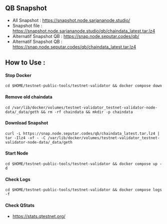 ## QB Snapshot
- All Snapshot  : https://snapshot.node.sarjananode.studio/
- Snapshot file : https://snapshot.node.sarjananode.studio/qb/chaindata_latest.tar.lz4
- Alternatif Snapshot QB : https://snap.node.seputar.codes/qb/
- Alternatif Snapshot QB : https://snap.node.seputar.codes/qb/chaindata_latest.tar.lz4

## How to Use :
#### Stop Docker
```
cd $HOME/testnet-public-tools/testnet-validator && docker compose down
```

#### Remove old chaindata
```
cd /var/lib/docker/volumes/testnet-validator_testnet-validator-node-data/_data/geth && rm -rf chaindata && mkdir -p chaindata
```

#### Download Snapshot
```
curl -L https://snap.node.seputar.codes/qb/chaindata_latest.tar.lz4 | tar -Ilz4 -xf - -C /var/lib/docker/volumes/testnet-validator_testnet-validator-node-data/_data/geth
```

#### Start Node
```
cd $HOME/testnet-public-tools/testnet-validator && docker compose up -d
```

#### Check Logs

```
cd $HOME/testnet-public-tools/testnet-validator && docker compose logs -f
```

#### Check QStats
- https://stats.qtestnet.org/
